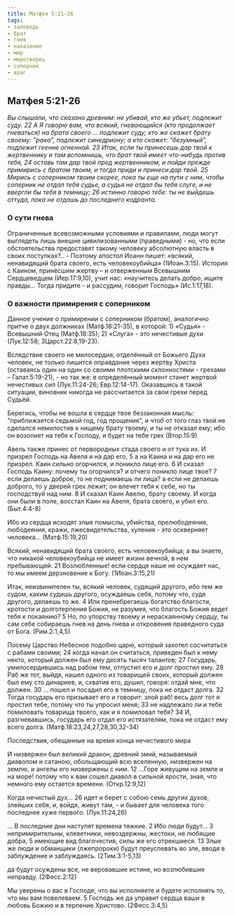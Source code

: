 ```yaml
---
title: Матфея 5:21-26
tags: 
- заповедь
- брат
- гнев
- наказание
- мир
- миротворец
- соперник
- враг
---
```


## Матфея 5:21-26

*Вы слышали, что сказано древним: не убивай, кто же убьет, подлежит суду. 22 А Я говорю вам, что всякий, гневающийся (кто продолжает гневаться) на брата своего … подлежит суду; кто же скажет брату своему: "рака", подлежит синедриону; а кто скажет: "безумный", подлежит геенне огненной. 23 Итак, если ты принесешь дар твой к жертвеннику и там вспомнишь, что брат твой имеет что-нибудь против тебя, 24 оставь там дар твой пред жертвенником, и пойди прежде примирись с братом твоим, и тогда приди и принеси дар твой.
25 Мирись с соперником твоим скорее, пока ты еще на пути с ним, чтобы соперник не отдал тебя судье, а судья не отдал бы тебя слуге, и не ввергли бы тебя в темницу; 26 истинно говорю тебе: ты не выйдешь оттуда, пока не отдашь до последнего кодранта.*

### О сути гнева

Ограниченные всевозможными условиями и правилами, люди могут выглядеть лишь внешне цивилизованными (праведными) - но, что если обстоятельства предоставят такому человеку абсолютную власть в своих поступках?.. - Поэтому апостол Иоанн пишет: «всякий, ненавидящий брата своего, есть человекоубийца» (1Иоан.3:15). История с Каином, принёсшим жертву – и отверженным Всевышним Сердцеведцем (Иер.17:9,10), учит нас: «научитесь делать добро, ищите правды… Тогда придите - и рассудим, говорит Господь» (Ис.1:17,18). 

### О важности примирения с соперником

Данное учение о примирении с соперником (братом), аналогично притче о двух должниках (Матф.18:21-35), в которой: 1) «Судья» - Всевышний Отец (Матф.18:35); 2) «Слуга» - это нечестивые духи (Лук.12:58; 3Царст.22:8,19-23). 

Вследствие своего не милосердия, отделённый от Божьего Духа человек, не только лишится оправдания через жертву Христа (оставаясь один на один со своими плотскими склонностями - грехами – Галат.5:19-21), - но так же: в определённый момент станет жертвой нечестивых сил (Лук.11:24-26; Евр.12:14-17). Оказавшись в такой ситуации, виновник никогда не рассчитается за свои грехи перед Судьёй. 

Берегись, чтобы не вошла в сердце твое беззаконная мысль: "приближается седьмой год, год прощения", и чтоб от того глаз твой не сделался немилостив к нищему брату твоему, и ты не отказал ему; ибо он возопиет на тебя к Господу, и будет на тебе грех (Втор.15:9)

Авель также принес от первородных стада своего и от тука их. И призрел Господь на Авеля и на дар его, 5 а на Каина и на дар его не призрел. Каин сильно огорчился, и поникло лице его. 6 И сказал Господь Каину: почему ты огорчился? и отчего поникло лице твое? 7 если делаешь доброе, то не поднимаешь ли лица? а если не делаешь доброго, то у дверей грех лежит; он влечет тебя к себе, но ты господствуй над ним. 8 И сказал Каин Авелю, брату своему. И когда они были в поле, восстал Каин на Авеля, брата своего, и убил его. (Быт.4:4-8)

Ибо из сердца исходят злые помыслы, убийства, прелюбодеяния, любодеяния, кражи, лжесвидетельства, хуления - это оскверняет человека… (Матф.15:19,20)

Всякий, ненавидящий брата своего, есть человекоубийца; а вы знаете, что никакой человекоубийца не имеет жизни вечной, в нем пребывающей. 21 Возлюбленные! если сердце наше не осуждает нас, то мы имеем дерзновение к Богу. (1Иоан.3:15,21)

Итак, неизвинителен ты, всякий человек, судящий другого, ибо тем же судом, каким судишь другого, осуждаешь себя, потому что, судя другого, делаешь то же. 4 Или пренебрегаешь богатство благости, кротости и долготерпения Божия, не разумея, что благость Божия ведет тебя к покаянию? 5 Но, по упорству твоему и нераскаянному сердцу, ты сам себе собираешь гнев на день гнева и откровения праведного суда от Бога. (Рим.2:1,4,5)

Посему Царство Небесное подобно царю, который захотел сосчитаться с рабами своими; 24 когда начал он считаться, приведен был к нему некто, который должен был ему десять тысяч талантов; 27 Государь, умилосердившись над рабом тем, отпустил его и долг простил ему. 28 Раб же тот, выйдя, нашел одного из товарищей своих, который должен был ему сто динариев, и, схватив его, душил, говоря: отдай мне, что должен. 30 … пошел и посадил его в темницу, пока не отдаст долга. 32 Тогда государь его призывает его и говорит: злой раб! весь долг тот я простил тебе, потому что ты упросил меня; 33 не надлежало ли и тебе помиловать товарища твоего, как и я помиловал тебя? 34 И, разгневавшись, государь его отдал его истязателям, пока не отдаст ему всего долга. (Матф.18:23,24,27,28,30,32-34)

Последствия, обещанные на время конца нечестивого мира

И низвержен был великий дракон, древний змий, называемый диаволом и сатаною, обольщающий всю вселенную, низвержен на землю, и ангелы его низвержены с ним. 12 …Горе живущим на земле и на море! потому что к вам сошел диавол в сильной ярости, зная, что немного ему остается времени. (Откр.12:9,12)

Когда нечистый дух… 26 идет и берет с собою семь других духов, злейших себя, и, войдя, живут там, - и бывает для человека того последнее хуже первого. (Лук.11:24,26)

… В последние дни наступят времена тяжкие. 2 Ибо люди будут… 3 непримирительны, клеветники, невоздержны, жестоки, не любящие добра, 5 имеющие вид благочестия, силы же его отрекшиеся. 13 Злые же люди и обманщики (лжепророки) будут преуспевать во зле, вводя в заблуждение и заблуждаясь. (2Тим.3:1-5,13)

да будут осуждены все, не веровавшие истине, но возлюбившие неправду. (2Фесс.2:12)

Мы уверены о вас в Господе, что вы исполняете и будете исполнять то, что мы вам повелеваем. 5 Господь же да управит сердца ваши в любовь Божию и в терпение Христово. (2Фесс.3:4,5)